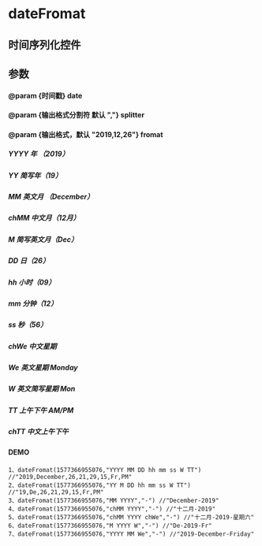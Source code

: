 # dateFromat

## 时间序列化控件

## 参数
  
 #### @param {时间戳} date 
 #### @param {输出格式分割符 默认 ","} splitter 
 #### @param {输出格式，默认 "2019,12,26"} fromat 
 ##### YYYY 年 （2019）
 ##### YY 简写年（19）
 ##### MM 英文月 （December）
 ##### chMM  中文月（12月）
 ##### M 简写英文月（Dec） 
 ##### DD 日（26）
 ##### hh 小时（09）
 ##### mm 分钟（12）
 ##### ss 秒（56）
 ##### chWe 中文星期
 ##### We 英文星期 Monday
 ##### W 英文简写星期 Mon
 ##### TT 上午下午 AM/PM
 ##### chTT 中文上午下午

#### DEMO
```
1、dateFromat(1577366955076,"YYYY MM DD hh mm ss W TT") //"2019,December,26,21,29,15,Fr,PM"
2、dateFromat(1577366955076,"YY M DD hh mm ss W TT") //"19,De,26,21,29,15,Fr,PM"
3、dateFromat(1577366955076,"MM YYYY","-") //"December-2019"
4、dateFromat(1577366955076,"chMM YYYY","-") //"十二月-2019"
5、dateFromat(1577366955076,"chMM YYYY chWe","-") //"十二月-2019-星期六"
6、dateFromat(1577366955076,"M YYYY W","-") //"De-2019-Fr"
7、dateFromat(1577366955076,"YYYY MM We","-") //"2019-December-Friday"
```
